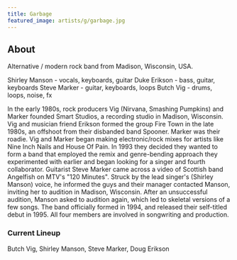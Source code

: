 ```yaml
---
title: Garbage
featured_image: artists/g/garbage.jpg
---
```

## About

Alternative / modern rock band from Madison, Wisconsin, USA.

Shirley Manson - vocals, keyboards, guitar
Duke Erikson - bass, guitar, keyboards
Steve Marker - guitar, keyboards, loops
Butch Vig - drums, loops, noise, fx

In the early 1980s, rock producers Vig (Nirvana, Smashing Pumpkins) and Marker founded Smart Studios, a recording studio in Madison, Wisconsin. Vig and musician friend Erikson formed the group Fire Town in the late 1980s, an offshoot from their disbanded band Spooner. Marker was their roadie. Vig and Marker began making electronic/rock mixes for artists like Nine Inch Nails and House Of Pain. In 1993 they decided they wanted to form a band that employed the remix and genre-bending approach they experimented with earlier and began looking for a singer and fourth collaborator. Guitarist Steve Marker came across a video of Scottish band Angelfish on MTV's "120 Minutes". Struck by the lead singer's (Shirley Manson) voice, he informed the guys and their manager contacted Manson, inviting her to audition in Madison, Wisconsin. After an unsuccessful audition, Manson asked to audition again, which led to skeletal versions of a few songs. The band officially formed in 1994, and released their self-titled debut in 1995. All four members are involved in songwriting and production.

### Current Lineup

Butch Vig, Shirley Manson, Steve Marker, Doug Erikson

